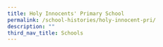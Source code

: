 ```yaml
---
title: Holy Innocents' Primary School
permalink: /school-histories/holy-innocent-pri/
description: ""
third_nav_title: Schools
---
```


